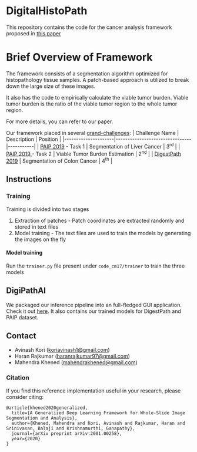 # DigitalHistoPath
This repository contains the code for the cancer analysis framework proposed in [this paper](https://arxiv.org/abs/2001.00258)

# Brief Overview of Framework 
The framework consists of a segmentation algorithm optimized for histopathology tissue samples. A patch-based approach is utilized to break down the large size of these images.

It also has the code to empirically calculate the viable tumor burden. Viable tumor burden is the ratio of the viable tumor region to the whole tumor region. 

For more details, you can refer to our paper.

Our framework placed in several [grand-challenges](https://grand-challenge.org/challenges/):
| Challenge Name      | Description                    |  Position |
|---------------------|--------------------------------|-----------|
| [PAIP 2019](https://paip2019.grand-challenge.org/) - Task 1  | Segmentation of Liver Cancer   | 3<sup>rd</sup>       |
| [PAIP 2019 ](https://paip2019.grand-challenge.org/) - Task 2  | Viable Tumor Burden Estimation | 2<sup>nd</sup>       |
| [DigestPath 2019](https://digestpath2019.grand-challenge.org/Dataset/)     | Segmentation of Colon Cancer   | 4<sup>th</sup>       |

## Instructions
### Training
Training is divided into two stages
1. Extraction of patches - Patch coordinates are extracted randomly and stored in text files
1. Model training - The text files are used to train the models by generating the images on the fly

#### Model training
Run the `trainer.py` file present under `code_cm17/trainer` to train the three models

## DigiPathAI
We packaged our inference pipeline into an full-fledged GUI application. Check it out [here](https://github.com/haranrk/DigiPathAI). It also contains our trained models for DigestPath and PAIP dataset.

## Contact 
- Avinash Kori (koriavinash1@gmail.com)
- Haran Rajkumar (haranrajkumar97@gmail.com)
- Mahendra Khened (mahendrakhened@gmail.com)

### Citation
If you find this reference implementation useful in your research, please consider citing:
```
@article{khened2020generalized,
  title={A Generalized Deep Learning Framework for Whole-Slide Image Segmentation and Analysis},
  author={Khened, Mahendra and Kori, Avinash and Rajkumar, Haran and Srinivasan, Balaji and Krishnamurthi, Ganapathy},
  journal={arXiv preprint arXiv:2001.00258},
  year={2020}
}
```
